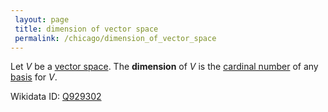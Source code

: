 ```yaml
---
 layout: page
 title: dimension of vector space
 permalink: /chicago/dimension_of_vector_space
---
```


Let $V$ be a [vector space](https://mathgloss.github.io/MathGloss/vector_space). The **dimension** of $V$ is the [cardinal number](https://mathgloss.github.io/MathGloss/cardinal_number) of any [basis](https://mathgloss.github.io/MathGloss/basis) for $V$.

Wikidata ID: [Q929302](https://www.wikidata.org/wiki/Q929302)